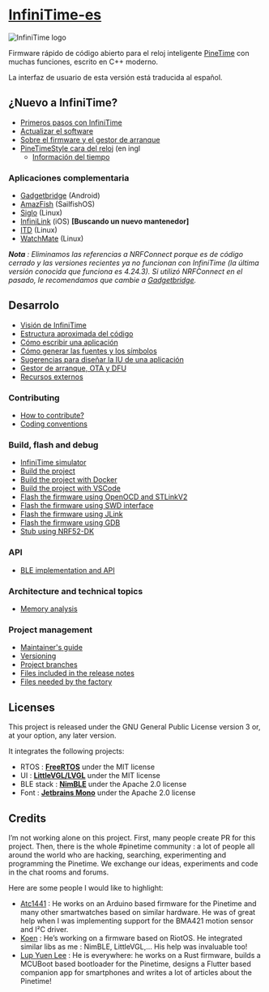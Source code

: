 # [InfiniTime-es](https://github.com/InfiniTimeOrg/InfiniTime)

![InfiniTime logo](doc/logo/infinitime-logo-small.jpg "InfiniTime Logo")

Firmware rápido de código abierto para el reloj inteligente [PineTime](https://www.pine64.org/pinetime/) con muchas funciones, escrito en C++ moderno.

La interfaz de usuario de esta versión está traducida al español.

## ¿Nuevo a InfiniTime?

- [Primeros pasos con InfiniTime](doc/gettingStarted/gettingStarted-1.0.md)
- [Actualizar el software](doc/gettingStarted/updating-software.md)
- [Sobre el firmware y el gestor de arranque](doc/gettingStarted/about-software.md)
- [PineTimeStyle cara del reloj](https://wiki.pine64.org/wiki/PineTimeStyle) (en ingl
  - [Información del tiempo](https://wiki.pine64.org/wiki/Infinitime-Weather)

### Aplicaciones complementaria

- [Gadgetbridge](https://gadgetbridge.org/) (Android)
- [AmazFish](https://openrepos.net/content/piggz/amazfish/) (SailfishOS)
- [Siglo](https://github.com/alexr4535/siglo) (Linux)
- [InfiniLink](https://github.com/InfiniTimeOrg/InfiniLink) (iOS) **[Buscando un nuevo mantenedor]**
- [ITD](https://gitea.elara.ws/Elara6331/itd) (Linux)
- [WatchMate](https://github.com/azymohliad/watchmate) (Linux)

***Nota** : Eliminamos las referencias a NRFConnect porque es de código cerrado y las versiones recientes ya no funcionan con InfiniTime (la última versión conocida que funciona es 4.24.3). Si utilizó NRFConnect en el pasado, le recomendamos que cambie a [Gadgetbridge](https://gadgetbridge.org/).*

## Desarrolo

- [Visión de InfiniTime](doc/InfiniTimeVision.md)
- [Estructura aproximada del código](doc/code/Intro.md)
- [Cómo escribir una aplicación](doc/code/Apps.md)
- [Cómo generar las fuentes y los símbolos](src/displayapp/fonts/README.md)
- [Sugerencias para diseñar la IU de una aplicación](doc/ui_guidelines.md)
- [Gestor de arranque, OTA y DFU](bootloader/README.md)
- [Recursos externos](doc/ExternalResources.md)

### Contributing

- [How to contribute?](CONTRIBUTING.md)
- [Coding conventions](doc/coding-convention.md)

### Build, flash and debug

- [InfiniTime simulator](https://github.com/InfiniTimeOrg/InfiniSim)
- [Build the project](doc/buildAndProgram.md)
- [Build the project with Docker](doc/buildWithDocker.md)
- [Build the project with VSCode](doc/buildWithVScode.md)
- [Flash the firmware using OpenOCD and STLinkV2](doc/openOCD.md)
- [Flash the firmware using SWD interface](doc/SWD.md)
- [Flash the firmware using JLink](doc/jlink.md)
- [Flash the firmware using GDB](doc/gdb.md)
- [Stub using NRF52-DK](doc/PinetimeStubWithNrf52DK.md)

### API

- [BLE implementation and API](doc/ble.md)

### Architecture and technical topics

- [Memory analysis](doc/MemoryAnalysis.md)

### Project management

- [Maintainer's guide](doc/maintainer-guide.md)
- [Versioning](doc/versioning.md)
- [Project branches](doc/branches.md)
- [Files included in the release notes](doc/filesInReleaseNotes.md)
- [Files needed by the factory](doc/files-needed-by-factory.md)

## Licenses

This project is released under the GNU General Public License version 3 or, at your option, any later version.

It integrates the following projects:

- RTOS : **[FreeRTOS](https://freertos.org)** under the MIT license
- UI : **[LittleVGL/LVGL](https://lvgl.io/)** under the MIT license
- BLE stack : **[NimBLE](https://github.com/apache/mynewt-nimble)** under the Apache 2.0 license
- Font : **[Jetbrains Mono](https://www.jetbrains.com/fr-fr/lp/mono/)** under the Apache 2.0 license

## Credits

I’m not working alone on this project. First, many people create PR for this project. Then, there is the whole #pinetime community : a lot of people all around the world who are hacking, searching, experimenting and programming the Pinetime. We exchange our ideas, experiments and code in the chat rooms and forums.

Here are some people I would like to highlight:

- [Atc1441](https://github.com/atc1441/) : He works on an Arduino based firmware for the Pinetime and many other smartwatches based on similar hardware. He was of great help when I was implementing support for the BMA421 motion sensor and I²C driver.
- [Koen](https://github.com/bosmoment) : He’s working on a firmware based on RiotOS. He integrated similar libs as me : NimBLE, LittleVGL,… His help was invaluable too!
- [Lup Yuen Lee](https://github.com/lupyuen) : He is everywhere: he works on a Rust firmware, builds a MCUBoot based bootloader for the Pinetime, designs a Flutter based companion app for smartphones and writes a lot of articles about the Pinetime!
